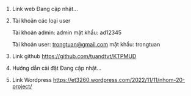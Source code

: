 1. Link web
Đang cập nhật...

2. Tài khoản các loại user

   Tài khoản admin: admin    mật khẩu: ad12345

   Tài khoản user:  trongtuan@gmail.com   mật khẩu: trongtuan

3. Link github
https://github.com/tuandtvt/KTPMUD

4. Hướng dẫn cài đặt
Đang cập nhật...

5. Link Wordpress 
https://et3260.wordpress.com/2022/11/11/nhom-20-project/

